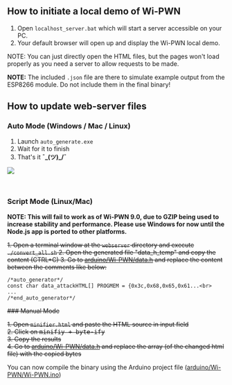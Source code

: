 ## How to initiate a local demo of Wi-PWN
1. Open `localhost_server.bat` which will start a server accessible on your PC.
2. Your default browser will open up and display the Wi-PWN local demo.

NOTE: You can just directly open the HTML files, but the pages won't load properly as you need a server to allow requests to be made.

**NOTE:** The included `.json` file are there to simulate example output from the ESP8266 module. Do not include them in the final binary! 


## How to update web-server files

### Auto Mode (Windows / Mac / Linux)

1. Launch `auto_generate.exe`
2. Wait for it to finish
3. That's it **¯\_(ツ)_/¯**

![](http://imgur.com/i9t0yr6.png)

<br>

### Script Mode (Linux/Mac)
**NOTE: This will fail to work as of Wi-PWN 9.0, due to GZIP being used to increase stability and performance. Please use Windows for now until the Node.js app is ported to other platforms.**

~~1. Open a terminal window at the `webserver` directory and execute `./convert_all.sh`
2. Open the generated file "data_h_temp" and copy the content (CTRL+C)
3. Go to [arduino/Wi-PWN/data.h](http://github.com/Wi-PWN/Wi-PWN/arduino/Wi-PWN/data.h) and replace the content between the comments like below:~~

<b></b>

    /*auto_generator*/
    const char data_attackHTML[] PROGMEM = {0x3c,0x68,0x65,0x61...<br>
    ...
    /*end_auto_generator*/

~~### Manual Mode~~

~~1. Open `minifier.html` and paste the HTML source in input field  
2. Click on <kbd>minifiy + byte-ify</kbd>  
3. Copy the results  
4. Go to [arduino/Wi-PWN/data.h](http://github.com/Wi-PWN/Wi-PWN/arduino/Wi-PWN/data.h) and replace the array (of the changed html file) with the copied bytes~~

You can now compile the binary using the Arduino project file ([arduino/Wi-PWN/Wi-PWN.ino](http://github.com/Wi-PWN/Wi-PWN/arduino/Wi-PWN/Wi-PWN.ino))
